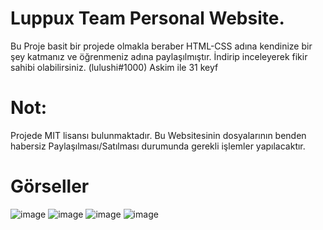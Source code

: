 # Luppux Team Personal Website.
Bu Proje basit bir projede olmakla beraber HTML-CSS adına kendinize bir şey katmanız ve öğrenmeniz adına paylaşılmıştır. İndirip inceleyerek fikir sahibi olabilirsiniz. (lulushi#1000) Askim ile 31 keyf
# Not:
Projede MIT lisansı bulunmaktadır. Bu Websitesinin dosyalarının benden habersiz Paylaşılması/Satılması durumunda gerekli işlemler yapılacaktır.
# Görseller

![image](https://user-images.githubusercontent.com/74924310/219821174-87b46a1a-33d5-410c-ae3f-dabb1b6ecd8b.png)
![image](https://user-images.githubusercontent.com/74924310/219821180-54d9b2b6-0e3e-4fd3-983f-2c7f91cabc48.png)
![image](https://user-images.githubusercontent.com/74924310/219821189-ef935736-0690-49eb-b580-c4dd157bb571.png)
![image](https://user-images.githubusercontent.com/74924310/219821195-896acafe-d6dc-46cc-b358-0aff28637855.png)
